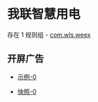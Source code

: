 # 我联智慧用电

存在 1 规则组 - [com.wls.weex](/src/apps/com.wls.weex.ts)

## 开屏广告

- [示例-0](https://m.gkd.li/57941037/74525817-4bc5-4a06-9bda-d5de97e2e91b)

- [快照-0](https://i.gkd.li/i/14122524)
